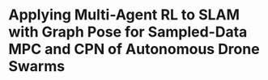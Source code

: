 # Applying Multi-Agent RL to SLAM with Graph Pose for Sampled-Data MPC and CPN of Autonomous Drone Swarms
